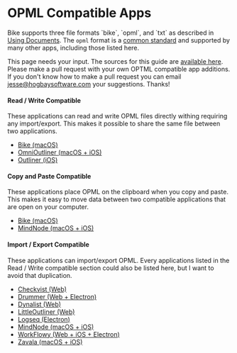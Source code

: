 # OPML Compatible Apps

Bike supports three file formats \`bike\`, \`opml\`, and \`txt\` as described in [Using Documents](using-bike/using-documents.md). The `opml` format is a [common standard](http://opml.org) and supported by many other apps, including those listed here.

This page needs your input. The sources for this guide are [available here](https://github.com/jessegrosjean/BikeGuide). Please make a pull request with your own OPTML compatible app additions. If you don't know how to make a pull request you can email [jesse@hogbaysoftware.com](https://app.gitbook.com/u/547e71f6f4dc4e020053185d) your suggestions. Thanks!

#### Read / Write Compatible

These applications can read and write OPML files directly withing requiring any import/export. This makes it possible to share the same file between two applications.

* [Bike (macOS)](https://www.hogbaysoftware.com/bike/)
* [OmniOutliner (macOS + iOS)](https://www.omnigroup.com/omnioutliner)
* [Outliner (iOS)](https://apps.apple.com/us/app/outliner/id284455726)

#### Copy and Paste Compatible

These applications place OPML on the clipboard when you copy and paste. This makes it easy to move data between two compatible applications that are open on your computer.

* [Bike (macOS)](https://www.hogbaysoftware.com/bike/)
* [MindNode (macOS + iOS)](https://www.mindnode.com)

#### Import / Export Compatible

These applications can import/export OPML. Every applications listed in the Read / Write compatible section could also be listed here, but I want to avoid that duplication.

* [Checkvist (Web)](https://checkvist.com)
* [Drummer (Web + Electron)](http://drummer.scripting.com)
* [Dynalist (Web)](https://dynalist.io)
* [LittleOutliner (Web)](http://littleoutliner.com)
* [Logseq (Electron)](https://logseq.com)
* [MindNode (macOS + iOS)](https://www.mindnode.com)
* [WorkFlowy (Web + iOS + Electron)](https://workflowy.com)
* [Zavala (macOS + iOS)](https://zavala.vincode.io)
